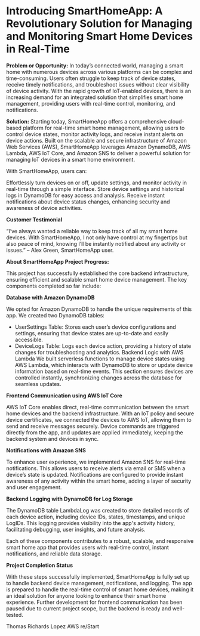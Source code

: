 # Introducing SmartHomeApp: A Revolutionary Solution for Managing and Monitoring Smart Home Devices in Real-Time

**Problem or Opportunity:**
In today’s connected world, managing a smart home with numerous devices across various platforms can be complex and time-consuming. Users often struggle to keep track of device states, receive timely notifications, and troubleshoot issues without clear visibility of device activity. With the rapid growth of IoT-enabled devices, there is an increasing demand for an integrated solution that simplifies smart home management, providing users with real-time control, monitoring, and notifications.

**Solution:**
Starting today, SmartHomeApp offers a comprehensive cloud-based platform for real-time smart home management, allowing users to control device states, monitor activity logs, and receive instant alerts on device actions. Built on the scalable and secure infrastructure of Amazon Web Services (AWS), SmartHomeApp leverages Amazon DynamoDB, AWS Lambda, AWS IoT Core, and Amazon SNS to deliver a powerful solution for managing IoT devices in a smart home environment.

With SmartHomeApp, users can:

Effortlessly turn devices on or off, update settings, and monitor activity in real-time through a simple interface.
Store device settings and historical logs in DynamoDB for easy access and analysis.
Receive instant notifications about device status changes, enhancing security and awareness of device activities.

**Customer Testimonial**

“I’ve always wanted a reliable way to keep track of all my smart home devices. With SmartHomeApp, I not only have control at my fingertips but also peace of mind, knowing I’ll be instantly notified about any activity or issues.” – Alex Green, SmartHomeApp user.

**About SmartHomeApp Project Progress:**

This project has successfully established the core backend infrastructure, ensuring efficient and scalable smart home device management. The key components completed so far include:

**Database with Amazon DynamoDB**

We opted for Amazon DynamoDB to handle the unique requirements of this app. We created two DynamoDB tables:

- UserSettings Table: Stores each user’s device configurations and settings, ensuring that device states are up-to-date and easily accessible.
- DeviceLogs Table: Logs each device action, providing a history of state changes for troubleshooting and analytics.
Backend Logic with AWS Lambda
We built serverless functions to manage device states using AWS Lambda, which interacts with DynamoDB to store or update device information based on real-time events. This section ensures devices are controlled instantly, synchronizing changes across the database for seamless updates.

**Frontend Communication using AWS IoT Core**

AWS IoT Core enables direct, real-time communication between the smart home devices and the backend infrastructure. With an IoT policy and secure device certificates, we connected the devices to AWS IoT, allowing them to send and receive messages securely. Device commands are triggered directly from the app, and updates are applied immediately, keeping the backend system and devices in sync.

**Notifications with Amazon SNS**

To enhance user experience, we implemented Amazon SNS for real-time notifications. This allows users to receive alerts via email or SMS when a device’s state is updated. Notifications are configured to provide instant awareness of any activity within the smart home, adding a layer of security and user engagement.

**Backend Logging with DynamoDB for Log Storage**

 The DynamoDB table LambdaLog was created to store detailed records of each device action, including device IDs, states, timestamps, and unique LogIDs. This logging provides visibility into the app's activity history, facilitating debugging, user insights, and future analysis.

Each of these components contributes to a robust, scalable, and responsive smart home app that provides users with real-time control, instant notifications, and reliable data storage.

**Project Completion Status**

With these steps successfully implemented, SmartHomeApp is fully set up to handle backend device management, notifications, and logging. The app is prepared to handle the real-time control of smart home devices, making it an ideal solution for anyone looking to enhance their smart home experience. Further development for frontend communication has been paused due to current project scope, but the backend is ready and well-tested.

Thomas Richards Lopez
AWS re/Start